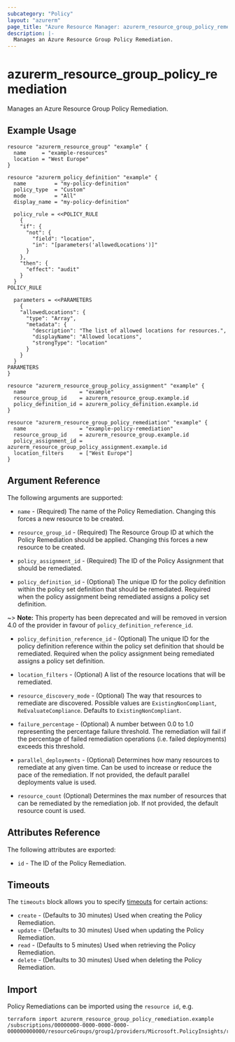 ```yaml
---
subcategory: "Policy"
layout: "azurerm"
page_title: "Azure Resource Manager: azurerm_resource_group_policy_remediation"
description: |-
  Manages an Azure Resource Group Policy Remediation.
---
```


# azurerm_resource_group_policy_remediation

Manages an Azure Resource Group Policy Remediation.

## Example Usage

```hcl
resource "azurerm_resource_group" "example" {
  name     = "example-resources"
  location = "West Europe"
}

resource "azurerm_policy_definition" "example" {
  name         = "my-policy-definition"
  policy_type  = "Custom"
  mode         = "All"
  display_name = "my-policy-definition"

  policy_rule = <<POLICY_RULE
    {
    "if": {
      "not": {
        "field": "location",
        "in": "[parameters('allowedLocations')]"
      }
    },
    "then": {
      "effect": "audit"
    }
  }
POLICY_RULE

  parameters = <<PARAMETERS
    {
    "allowedLocations": {
      "type": "Array",
      "metadata": {
        "description": "The list of allowed locations for resources.",
        "displayName": "Allowed locations",
        "strongType": "location"
      }
    }
  }
PARAMETERS
}

resource "azurerm_resource_group_policy_assignment" "example" {
  name                 = "example"
  resource_group_id    = azurerm_resource_group.example.id
  policy_definition_id = azurerm_policy_definition.example.id
}

resource "azurerm_resource_group_policy_remediation" "example" {
  name                 = "example-policy-remediation"
  resource_group_id    = azurerm_resource_group.example.id
  policy_assignment_id = azurerm_resource_group_policy_assignment.example.id
  location_filters     = ["West Europe"]
}
```

## Argument Reference

The following arguments are supported:

* `name` - (Required) The name of the Policy Remediation. Changing this forces a new resource to be created.

* `resource_group_id` - (Required) The Resource Group ID at which the Policy Remediation should be applied. Changing this forces a new resource to be created.

* `policy_assignment_id` - (Required) The ID of the Policy Assignment that should be remediated.

* `policy_definition_id` - (Optional) The unique ID for the policy definition within the policy set definition that should be remediated. Required when the policy assignment being remediated assigns a policy set definition.

~> **Note:** This property has been deprecated and will be removed in version 4.0 of the provider in favour of `policy_definition_reference_id`.

* `policy_definition_reference_id` - (Optional) The unique ID for the policy definition reference within the policy set definition that should be remediated. Required when the policy assignment being remediated assigns a policy set definition.

* `location_filters` - (Optional) A list of the resource locations that will be remediated.

* `resource_discovery_mode` - (Optional) The way that resources to remediate are discovered. Possible values are `ExistingNonCompliant`, `ReEvaluateCompliance`. Defaults to `ExistingNonCompliant`.

* `failure_percentage` - (Optional) A number between 0.0 to 1.0 representing the percentage failure threshold. The remediation will fail if the percentage of failed remediation operations (i.e. failed deployments) exceeds this threshold.

* `parallel_deployments` - (Optional) Determines how many resources to remediate at any given time. Can be used to increase or reduce the pace of the remediation. If not provided, the default parallel deployments value is used.

* `resource_count` (Optional) Determines the max number of resources that can be remediated by the remediation job. If not provided, the default resource count is used.

## Attributes Reference

The following attributes are exported:

* `id` - The ID of the Policy Remediation.

## Timeouts

The `timeouts` block allows you to specify [timeouts](https://www.terraform.io/language/resources/syntax#operation-timeouts) for certain actions:

* `create` - (Defaults to 30 minutes) Used when creating the Policy Remediation.
* `update` - (Defaults to 30 minutes) Used when updating the Policy Remediation.
* `read` - (Defaults to 5 minutes) Used when retrieving the Policy Remediation.
* `delete` - (Defaults to 30 minutes) Used when deleting the Policy Remediation.


## Import

Policy Remediations can be imported using the `resource id`, e.g.

```shell
terraform import azurerm_resource_group_policy_remediation.example /subscriptions/00000000-0000-0000-0000-000000000000/resourceGroups/group1/providers/Microsoft.PolicyInsights/remediations/remediation1
```
